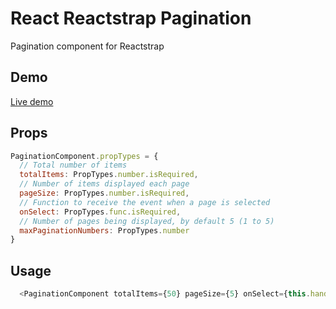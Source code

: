 # React Reactstrap Pagination

Pagination component for Reactstrap

## Demo

[Live demo](#)

## Props

```js
PaginationComponent.propTypes = {
  // Total number of items
  totalItems: PropTypes.number.isRequired,
  // Number of items displayed each page
  pageSize: PropTypes.number.isRequired,
  // Function to receive the event when a page is selected
  onSelect: PropTypes.func.isRequired,
  // Number of pages being displayed, by default 5 (1 to 5)
  maxPaginationNumbers: PropTypes.number
}
```

## Usage

```js
  <PaginationComponent totalItems={50} pageSize={5} onSelect={this.handleSelected} />
```
